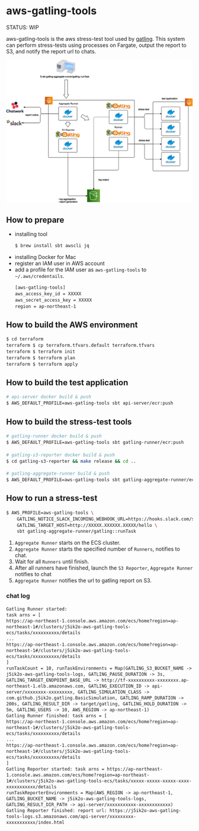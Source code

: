 # aws-gatling-tools

STATUS: WIP

aws-gatling-tools is the aws stress-test tool used by [gatling](https://gatling.io/). This system can perform stress-tests using processes on Fargate, output the report to S3, and notify the report url to chats.

<img src="https://raw.githubusercontent.com/j5ik2o/aws-gatling-tools/master/doc/system-layout.png"/>

## How to prepare

- installing tool
    ```sh
    $ brew install sbt awscli jq
    ```
- installing Docker for Mac
- register an IAM user in AWS account
- add a profile for the IAM user as `aws-gatling-tools` to `~/.aws/credentails`.
    ```sh
    [aws-gatling-tools]
    aws_access_key_id = XXXXX
    aws_secret_access_key = XXXXX
    region = ap-northeast-1 
    ```

## How to build the AWS environment

```sh
$ cd terraform
terraform $ cp terraform.tfvars.default terraform.tfvars
terraform $ terraform init
terraform $ terraform plan
terraform $ terraform apply
```

## How to build the test application

```sh
# api-server docker build & push
$ AWS_DEFAULT_PROFILE=aws-gatling-tools sbt api-server/ecr:push
```

## How to build the stress-test tools

```sh
# gatling-runner docker build & push
$ AWS_DEFAULT_PROFILE=aws-gatling-tools sbt gatling-runner/ecr:push

# gatling-s3-reporter docker build & push
$ cd gatling-s3-reporter && make release && cd ..

# gatling-aggregate-runner build & push
$ AWS_DEFAULT_PROFILE=aws-gatling-tools sbt gatling-aggregate-runner/ecr:push
```

## How to run a stress-test

```sh
$ AWS_PROFILE=aws-gatling-tools \
    GATLING_NOTICE_SLACK_INCOMING_WEBHOOK_URL=https://hooks.slack.com/services/xxxxx \
    GATLING_TARGET_HOST=http://XXXXX.XXXXXX.XXXXX/hello \
    sbt gatling-aggregate-runner/gatling::runTask
```

1. `Aggregate Runner` starts on the ECS cluster.
1. `Aggregate Runner` starts the specified number of `Runners`, notifies to chat.
1. Wait for all `Runners` until finish.
1. After all runners have finished, launch the `S3 Reporter`, `Aggregate Runner` notifies to chat
1. `Aggregate Runner` notifies the url to gatling report on S3.

### chat log

```
Gatling Runner started:
task arns = [
https://ap-northeast-1.console.aws.amazon.com/ecs/home?region=ap-northeast-1#/clusters/j5ik2o-aws-gatling-tools-ecs/tasks/xxxxxxxxxx/details
...
https://ap-northeast-1.console.aws.amazon.com/ecs/home?region=ap-northeast-1#/clusters/j5ik2o-aws-gatling-tools-ecs/tasks/xxxxxxxxxx/details
]
runTaskCount = 10, runTaskEnvironments = Map(GATLING_S3_BUCKET_NAME -> j5ik2o-aws-gatling-tools-logs, GATLING_PAUSE_DURATION -> 3s, GATLING_TARGET_ENDPOINT_BASE_URL -> http://tf-xxxxxxxxxx-xxxxxxxx.ap-northeast-1.elb.amazonaws.com, GATLING_EXECUTION_ID -> api-server/xxxxxxxx-xxxxxxxxx, GATLING_SIMULATION_CLASS -> com.github.j5ik2o.gatling.BasicSimulation, GATLING_RAMP_DURATION -> 200s, GATLING_RESULT_DIR -> target/gatling, GATLING_HOLD_DURATION -> 5m, GATLING_USERS -> 10, AWS_REGION -> ap-northeast-1)
Gatling Runner finished: task arns = [
https://ap-northeast-1.console.aws.amazon.com/ecs/home?region=ap-northeast-1#/clusters/j5ik2o-aws-gatling-tools-ecs/tasks/xxxxxxxxxx/details
...
https://ap-northeast-1.console.aws.amazon.com/ecs/home?region=ap-northeast-1#/clusters/j5ik2o-aws-gatling-tools-ecs/tasks/xxxxxxxxxx/details
]
Gatling Reporter started: task arns = https://ap-northeast-1.console.aws.amazon.com/ecs/home?region=ap-northeast-1#/clusters/j5ik2o-aws-gatling-tools-ecs/tasks/xxxxx-xxxxx-xxxxx-xxxx-xxxxxxxxxxx/details
runTaskReporterEnvironments = Map(AWS_REGION -> ap-northeast-1, GATLING_BUCKET_NAME -> j5ik2o-aws-gatling-tools-logs, GATLING_RESULT_DIR_PATH -> api-server/xxxxxxxxxxx-xxxxxxxxxxxx)
Gatling Reporter finished: report url: https://j5ik2o-aws-gatling-tools-logs.s3.amazonaws.com/api-server/xxxxxxxxx-xxxxxxxxxxx/index.html
```
